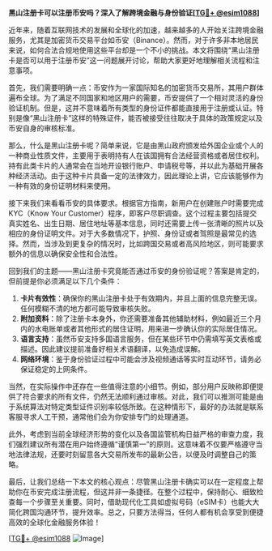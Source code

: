 **黑山注册卡可以注册币安吗？深入了解跨境金融与身份验证[[TG💪+ @esim1088](https://t.me/s/esim1088)]**

近年来，随着互联网技术的发展和全球化的加速，越来越多的人开始关注跨境金融服务，尤其是加密货币交易平台如币安（Binance）。然而，对于许多非本地居民来说，如何合法合规地使用这些平台却是一个不小的挑战。本文将围绕“黑山注册卡是否可以用于注册币安”这一问题展开讨论，帮助大家更好地理解相关流程和注意事项。

首先，我们需要明确一点：币安作为一家国际知名的加密货币交易所，其用户群体遍布全球。为了满足不同国家和地区用户的需要，币安提供了一个相对灵活的身份验证机制。但是，这并不意味着所有类型的身份证件都能直接用于注册或认证。特别是像“黑山注册卡”这样的特殊证件，能否被接受往往取决于具体的政策规定以及币安自身的审核标准。

那么，什么是黑山注册卡呢？简单来说，它是由黑山政府颁发给外国企业或个人的一种商业性质文件，主要用于表明持有人在该国拥有合法经营资格或者居住权利。持有此类卡片的人通常会在当地开设银行账户、申请税号等，并以此为基础开展各种经济活动。由于这种卡片具备一定的法律效力，因此理论上讲，它应该能够作为一种有效的身份证明材料来使用。

接下来我们来看看币安的具体要求。根据官方指南，新用户在创建账户时需要完成KYC（Know Your Customer）程序，即客户尽职调查。这个过程主要包括提交真实姓名、出生日期、居住地址等基本信息，同时还需要上传一张清晰的照片以及相应的身份证明文件。对于大多数情况下，护照、身份证或者驾照是最常见的选择。然而，当涉及到更复杂的情况时，比如跨国交易或者高风险地区，则可能要求额外的信息以确保安全性和合法性。

回到我们的主题——黑山注册卡究竟能否通过币安的身份验证呢？答案是肯定的，但前提是你必须满足以下几个条件：

1. **卡片有效性**：确保你的黑山注册卡处于有效期内，并且上面的信息完整无误。任何模糊不清的地方都可能导致审核失败。
2. **附加资料**：除了注册卡本身外，你还需要准备其他辅助材料，例如最近三个月内的水电账单或者其他形式的居住证明，用来进一步确认你的实际居住情况。
3. **语言支持**：虽然币安支持多国语言服务，但在某些环节中仍需填写英文表格或描述。因此建议提前准备好相关术语翻译，以免造成误解。
4. **网络环境**：鉴于身份验证过程中可能会涉及视频通话等实时互动环节，请务必保证稳定的上网条件。

当然，在实际操作中还存在一些值得注意的小细节。例如，部分用户反映称即便提供了符合要求的所有文件，仍然无法顺利通过审核。对此，我们可以推测可能是由于系统算法对特定类型证件识别率较低所致。在这种情形下，最好的办法就是联系客服寻求人工干预，通常他们会为你安排专门的处理通道。

此外，考虑到当前全球经济形势的变化以及各国监管机构日益严格的审查力度，我们强烈建议所有潜在用户始终遵循“谨慎第一”的原则。这意味着不仅要严格遵守当地法律法规，还要时刻留意各大交易所发布的最新公告，以便及时调整自己的策略。

最后，让我们总结一下本文的核心观点：尽管黑山注册卡确实可以在一定程度上帮助你在币安完成注册流程，但这并非一条捷径。在整个过程中，保持耐心、细致检查每一个步骤至关重要。同时，借助现代化工具如虚拟号码（eSIM卡）也能大大简化跨国沟通环节，提升效率。总之，只要方法得当，任何人都有机会享受到便捷高效的全球化金融服务体验！

[[TG💪+ @esim1088](https://t.me/s/esim1088) ![Image](https://i.postimg.cc/4NQfJmqS/Snipaste-2025-05-13-00-14-12.png)]
